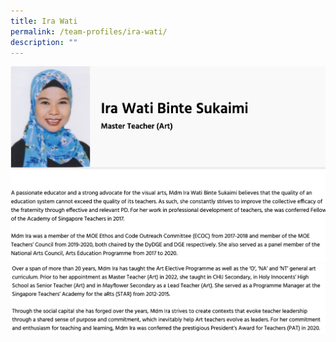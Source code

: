 ```yaml
---
title: Ira Wati
permalink: /team-profiles/ira-wati/
description: ""
---
```

![](/images/profile7-1.png)
![](/images/profile7-2.png)